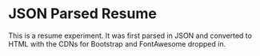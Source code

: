 # JSON Parsed Resume

This is a resume experiment. It was first parsed in JSON and converted to HTML with the CDNs for Bootstrap and FontAwesome dropped in. 
